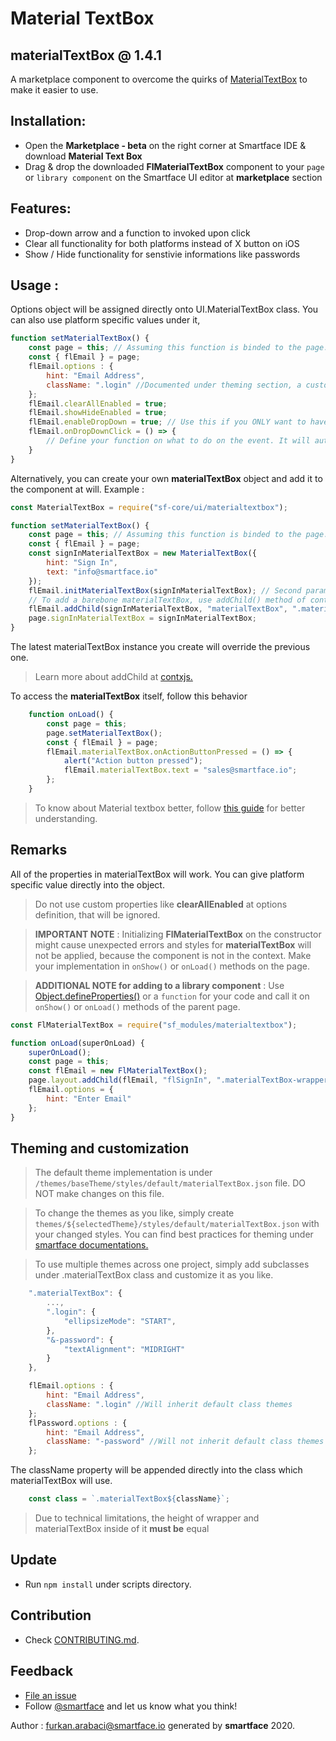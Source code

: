 # Material TextBox
## materialTextBox @ 1.4.1

A marketplace component to overcome the quirks of [MaterialTextBox](http://ref.smartface.io/#!/api/UI.MaterialTextBox) to make it easier to use.

## Installation: 
- Open the **Marketplace - beta** on the right corner at Smartface IDE & download **Material Text Box**
- Drag & drop the downloaded **FlMaterialTextBox** component to your `page` or `library component` on the Smartface UI editor at **marketplace** section

## Features:
- Drop-down arrow and a function to invoked upon click
- Clear all functionality for both platforms instead of X button on iOS
- Show / Hide functionality for senstivie informations like passwords

## Usage : 

Options object will be assigned directly onto UI.MaterialTextBox class. You can also use platform specific values under it, 

```javascript
function setMaterialTextBox() {
    const page = this; // Assuming this function is binded to the page.
    const { flEmail } = page;
    flEmail.options : { 
        hint: "Email Address",
        className: ".login" //Documented under theming section, a custom variable for multi theme
    };
    flEmail.clearAllEnabled = true;
    flEmail.showHideEnabled = true;
    flEmail.enableDropDown = true; // Use this if you ONLY want to have the icon.
    flEmail.onDropDownClick = () => {
        // Define your function on what to do on the event. It will automatically add the image, therefore, no need to toggle enableDropDown if this is used.
    }
}
```

Alternatively, you can create your own **materialTextBox** object and add it to the component at will. Example :

```javascript
const MaterialTextBox = require("sf-core/ui/materialtextbox");

function setMaterialTextBox() {
    const page = this; // Assuming this function is binded to the page.
    const { flEmail } = page;
    const signInMaterialTextBox = new MaterialTextBox({
        hint: "Sign In",
        text: "info@smartface.io"
    });
    flEmail.initMaterialTextBox(signInMaterialTextBox); // Second parameter ( optional ) is className
    // To add a barebone materialTextBox, use addChild() method of contx.
    flEmail.addChild(signInMaterialTextBox, "materialTextBox", ".materialTextBox");
    page.signInMaterialTextBox = signInMaterialTextBox;
}
```
The latest materialTextBox instance you create will override the previous one.

> Learn more about addChild at [contxjs.](https://github.com/smartface/contxjs)

To access the **materialTextBox** itself, follow this behavior
```javascript
    function onLoad() {
        const page = this;
        page.setMaterialTextBox();
        const { flEmail } = page;
        flEmail.materialTextBox.onActionButtonPressed = () => {
            alert("Action button pressed");
            flEmail.materialTextBox.text = "sales@smartface.io";
        };
    }
```

> To know about Material textbox better, follow [this guide](https://developer.smartface.io/docs/materialtextbox) for better understanding.

## Remarks
All of the properties in materialTextBox will work. You can give platform specific value directly into the object.

> Do not use custom properties like **clearAllEnabled** at options definition, that will be ignored.

> **IMPORTANT NOTE** : Initializing **FlMaterialTextBox** on the constructor might cause unexpected errors and styles for **materialTextBox** will not be applied, because the component is not in the context. Make your implementation in `onShow()` or `onLoad()` methods on the page.

> **ADDITIONAL NOTE for adding to a library component** : Use [Object.defineProperties()](https://developer.mozilla.org/en-US/docs/Web/JavaScript/Reference/Global_Objects/Object/defineProperties) or a `function` for your code and call it on `onShow()` or `onLoad()` methods of the parent page.


```javascript
const FlMaterialTextBox = require("sf_modules/materialtextbox");

function onLoad(superOnLoad) {
    superOnLoad();
    const page = this;
    const flEmail = new FlMaterialTextBox();
    page.layout.addChild(flEmail, "flSignIn", ".materialTextBox-wrapper");
    flEmail.options = { 
        hint: "Enter Email"
    };
}
```

## Theming and customization

> The default theme implementation is under `/themes/baseTheme/styles/default/materialTextBox.json` file. DO NOT make changes on this file.

> To change the themes as you like, simply create `themes/${selectedTheme}/styles/default/materialTextBox.json` with your changed styles. You can find best practices for theming under [smartface documentations.](https://developer.smartface.io/docs/using-themes-in-apps)

> To use multiple themes across one project, simply add subclasses under .materialTextBox class and customize it as you like.

```javascript
    ".materialTextBox": {
        ...,
        ".login": {
            "ellipsizeMode": "START",
        },
        "&-password": {
            "textAlignment": "MIDRIGHT" 
        }
    },
```

```javascript
    flEmail.options : { 
        hint: "Email Address",
        className: ".login" //Will inherit default class themes 
    };
    flPassword.options : { 
        hint: "Email Address",
        className: "-password" //Will not inherit default class themes
    };
```

The className property will be appended directly into the class which materialTextBox will use. 

```javascript
    const class = `.materialTextBox${className}`;
```

> Due to technical limitations, the height of wrapper and materialTextBox inside of it **must be** equal

## Update
- Run `npm install` under scripts directory.

## Contribution
- Check [CONTRIBUTING.md](https://github.com/smartface/component-materialtextbox/blob/master/CONTRIBUTING.md).

## Feedback
* [File an issue](https://github.com/smartface/component-materialTextBox/issues)
* Follow [@smartface](https://twitter.com/smartface_io) and let us know what you think!

Author : furkan.arabaci@smartface.io
generated by **smartface** 2020.
    